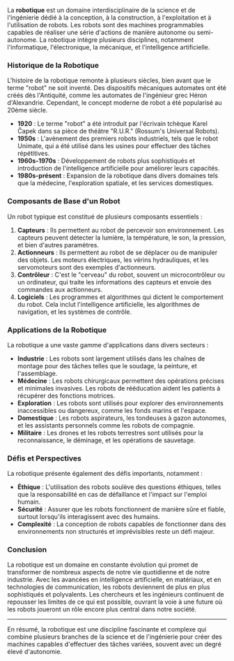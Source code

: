 La **robotique** est un domaine interdisciplinaire de la science et de l'ingénierie dédié à la conception, à la construction, à l'exploitation et à l'utilisation de robots. Les robots sont des machines programmables capables de réaliser une série d'actions de manière autonome ou semi-autonome. La robotique intègre plusieurs disciplines, notamment l'informatique, l'électronique, la mécanique, et l'intelligence artificielle.

### Historique de la Robotique

L'histoire de la robotique remonte à plusieurs siècles, bien avant que le terme "robot" ne soit inventé. Des dispositifs mécaniques automates ont été créés dès l'Antiquité, comme les automates de l'ingénieur grec Héron d'Alexandrie. Cependant, le concept moderne de robot a été popularisé au 20ème siècle.

- **1920** : Le terme "robot" a été introduit par l'écrivain tchèque Karel Čapek dans sa pièce de théâtre "R.U.R." (Rossum's Universal Robots).
- **1950s** : L'avènement des premiers robots industriels, tels que le robot Unimate, qui a été utilisé dans les usines pour effectuer des tâches répétitives.
- **1960s-1970s** : Développement de robots plus sophistiqués et introduction de l'intelligence artificielle pour améliorer leurs capacités.
- **1980s-présent** : Expansion de la robotique dans divers domaines tels que la médecine, l'exploration spatiale, et les services domestiques.

### Composants de Base d'un Robot

Un robot typique est constitué de plusieurs composants essentiels :

1. **Capteurs** : Ils permettent au robot de percevoir son environnement. Les capteurs peuvent détecter la lumière, la température, le son, la pression, et bien d'autres paramètres.
2. **Actionneurs** : Ils permettent au robot de se déplacer ou de manipuler des objets. Les moteurs électriques, les vérins hydrauliques, et les servomoteurs sont des exemples d'actionneurs.
3. **Contrôleur** : C'est le "cerveau" du robot, souvent un microcontrôleur ou un ordinateur, qui traite les informations des capteurs et envoie des commandes aux actionneurs.
4. **Logiciels** : Les programmes et algorithmes qui dictent le comportement du robot. Cela inclut l'intelligence artificielle, les algorithmes de navigation, et les systèmes de contrôle.

### Applications de la Robotique

La robotique a une vaste gamme d'applications dans divers secteurs :

- **Industrie** : Les robots sont largement utilisés dans les chaînes de montage pour des tâches telles que le soudage, la peinture, et l'assemblage.
- **Médecine** : Les robots chirurgicaux permettent des opérations précises et minimales invasives. Les robots de rééducation aident les patients à récupérer des fonctions motrices.
- **Exploration** : Les robots sont utilisés pour explorer des environnements inaccessibles ou dangereux, comme les fonds marins et l'espace.
- **Domestique** : Les robots aspirateurs, les tondeuses à gazon autonomes, et les assistants personnels comme les robots de compagnie.
- **Militaire** : Les drones et les robots terrestres sont utilisés pour la reconnaissance, le déminage, et les opérations de sauvetage.

### Défis et Perspectives

La robotique présente également des défis importants, notamment :

- **Éthique** : L'utilisation des robots soulève des questions éthiques, telles que la responsabilité en cas de défaillance et l'impact sur l'emploi humain.
- **Sécurité** : Assurer que les robots fonctionnent de manière sûre et fiable, surtout lorsqu'ils interagissent avec des humains.
- **Complexité** : La conception de robots capables de fonctionner dans des environnements non structurés et imprévisibles reste un défi majeur.

### Conclusion

La robotique est un domaine en constante évolution qui promet de transformer de nombreux aspects de notre vie quotidienne et de notre industrie. Avec les avancées en intelligence artificielle, en matériaux, et en technologies de communication, les robots deviennent de plus en plus sophistiqués et polyvalents. Les chercheurs et les ingénieurs continuent de repousser les limites de ce qui est possible, ouvrant la voie à une future où les robots joueront un rôle encore plus central dans notre société.

---

En résumé, la robotique est une discipline fascinante et complexe qui combine plusieurs branches de la science et de l'ingénierie pour créer des machines capables d'effectuer des tâches variées, souvent avec un degré élevé d'autonomie.